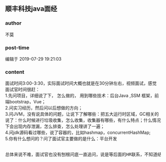 ## 顺丰科技java面经
### author 
不莫
### post-time 

编辑于  2019-07-29 19:21:03
### content 
<div class="post-topic-des nc-post-content">
 <div>
  面试时间3:00-3:30，实际面试时间大概也就是在30分钟左右，视频面试，感觉面试官时间很赶：
 </div>
 <div>
  1.先问项目，详细说了下，
  <span>
   怎么做的，
  </span>
  用到哪些技术：后台Java ,SSM 框架，前端bootstrap，Vue；
 </div>
 <div>
  2.问实习经历，然后问以后想做的方向；
 </div>
 <div>
  3.问JVM，没有说具体的问题，让说下了解哪些：把五大运行时区域，GC相关的说了：什么时候进行垃圾收集，怎么收集，收集器有哪些，有什么特点；什么情况下会出现内存泄漏，怎么排查，怎么处理讲了一遍；
 </div>
 <div>
  4.问jdk源码看过哪些，说了容器的，比如hashmap，concurrentHashMap;
 </div>
 <div>
  5.你有什么想问的？问了面试官主要做的是什么：平台开发
 </div>
 <div>
  <br/>
 </div>
 <pre class="prettyprint lang-java">总体来说不难，面试官也没有刨根问底一直追问，说是等后面的HR联系，不知道结果会如何。。。<span>🤣</span></pre>
 <br/>
</div>
